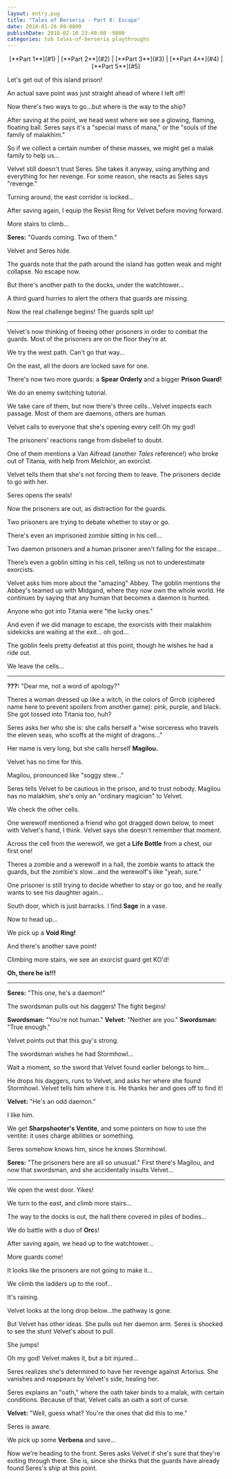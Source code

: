 ```yaml
---
layout: entry.pug
title: "Tales of Berseria - Part 8: Escape"
date: 2018-01-26 09-0800
publishDate: 2018-02-10 23:40:00 -0800
categories: tob tales-of-berseria playthroughs
---
```


<p style="text-align: center;">[**Part 1**](#1) | [**Part 2**](#2) | [**Part 3**](#3) | [**Part 4**](#4) | [**Part 5**](#5)</p>

<a name="1"></a>

Let's get out of this island prison!

An actual save point was just straight ahead of where I left off!

Now there's two ways to go...but where is the way to the ship?

After saving at the point, we head west where we see a glowing, flaming, floating ball. Seres says it's a "special mass of mana," or the "souls of the family of malakhim."

So if we collect a certain number of these masses, we might get a malak family to help us...

Velvet still doesn't trust Seres. She takes it anyway, using anything and everything for her revenge. For some reason, she reacts as Seles says "revenge."

Turning around, the east corridor is locked...

After saving again, I equip the Resist Ring for Velvet before moving forward.

More stairs to climb...

**Seres:** "Guards coming. Two of them."

Velvet and Seres hide.

The guards note that the path around the island has gotten weak and might collapse. No escape now.

But there's another path to the docks, under the watchtower...

A third guard hurries to alert the others that guards are missing.

Now the real challenge begins! The guards split up!

<a name="2"></a>

---

Velvet's now thinking of freeing other prisoners in order to combat the guards. Most of the prisoners are on the floor they're at.

We try the west path. Can't go that way...

On the east, all the doors are locked save for one.

There's now two more guards: a **Spear Orderly** and a bigger **Prison Guard!**

We do an enemy switching tutorial.

We take care of them, but now there's three cells...Velvet inspects each passage. Most of them are daemons, others are human.

Velvet calls to everyone that she's opening every cell! Oh my god!

The prisoners' reactions range from disbelief to doubt.

One of them mentions a Van Aifread (another *Tales* reference!) who broke out of Titania, with help from Melchior, an exorcist.

Velvet tells them that she's not forcing them to leave. The prisoners decide to go with her.

Seres opens the seals!

Now the prisoners are out, as distraction for the guards.

Two prisoners are trying to debate whether to stay or go.

There's even an imprisoned zombie sitting in his cell...

Two daemon prisoners and a human prisoner aren't falling for the escape...

There’s even a goblin sitting in his cell, telling us not to underestimate exorcists.

Velvet asks him more about the "amazing" Abbey. The goblin mentions the Abbey's teamed up with Midgand, where they now own the whole world. He continues by saying that any human that becomes a daemon is hunted.

Anyone who got into Titania were "the lucky ones."

And even if we did manage to escape, the exorcists with their malakhim sidekicks are waiting at the exit... oh god...

The goblin feels pretty defeatist at this point, though he wishes he had a ride out.

We leave the cells...

<a name="3"></a>

---

**???:** "Dear me, not a word of apology?"

Theres a woman dressed up like a witch, in the colors of Grrcb (ciphered name here to prevent spoilers from another game): pink, purple, and black. She got tossed into Titania too, huh?

Seres asks her who she is: she calls herself a "wise sorceress who travels the eleven seas, who scoffs at the might of dragons..."

Her name is very long, but she calls herself **Magilou.**

Velvet has no time for this.

Magilou, pronounced like "soggy stew..."

Seres tells Velvet to be cautious in the prison, and to trust nobody. Magilou has no malakhim, she's only an "ordinary magician" to Velvet.

We check the other cells.

One werewolf mentioned a friend who got dragged down below, to meet with Velvet's hand, I think. Velvet says she doesn't remember that moment.

Across the cell from the werewolf, we get a **Life Bottle** from a chest, our first one!

Theres a zombie and a werewolf in a hall, the zombie wants to attack the guards, but the zombie's slow...and the werewolf's like "yeah, sure."

One prisoner is still trying to decide whether to stay or go too, and he really wants to see his daughter again...

South door, which is just barracks. I find **Sage** in a vase.

Now to head up...

We pick up a **Void Ring!**

And there's another save point!

Climbing more stairs, we see an exorcist guard get KO'd!

**Oh, there he is!!!**

<a name="4"></a>

---

**Seres:** "This one, he's a daemon!"

The swordsman pulls out his daggers! The fight begins!

**Swordsman:** "You're not human."
**Velvet:** "Neither are you."
**Swordsman:** "True enough."

Velvet points out that this guy's strong.

The swordsman wishes he had Stormhowl...

Wait a moment, so the sword that Velvet found earlier belongs to him...

He drops his daggers, runs to Velvet, and asks her where she found Stormhowl. Velvet tells him where it is. He thanks her and goes off to find it!

**Velvet:** "He's an odd daemon."

I like him.

We get **Sharpshooter's Ventite**, and some pointers on how to use the ventite: it uses charge abilities or something.

Seres somehow knows him, since he knows Stormhowl.

**Seres:** "The prisoners here are all so unusual." First there's Magilou, and now that swordsman, and she accidentally insults Velvet...

<a name="5"></a>

---

We open the west door. Yikes!

We turn to the east, and climb more stairs...

The way to the docks is out, the hall there covered in piles of bodies...

We do battle with a duo of **Orc**s!

After saving again, we head up to the watchtower...

More guards come!

It looks like the prisoners are not going to make it...

We climb the ladders up to the roof...

It's raining.

Velvet looks at the long drop below...the pathway is gone.

But Velvet has other ideas. She pulls out her daemon arm. Seres is shocked to see the stunt Velvet's about to pull.

She jumps!

Oh my god! Velvet makes it, but a bit injured...

Seres realizes she's determined to have her revenge against Artorius. She vanishes and reappears by Velvet's side, healing her.

Seres explains an "oath," where the oath taker binds to a malak, with certain conditions. Because of that, Velvet calls an oath a sort of curse.

**Velvet:** "Well, guess what? You're the ones that did this to me."

Seres is aware.

We pick up some **Verbena** and save...

Now we're heading to the front. Seres asks Velvet if she's sure that they're exiting through there. She is, since she thinks that the guards have already found Seres's ship at this point.